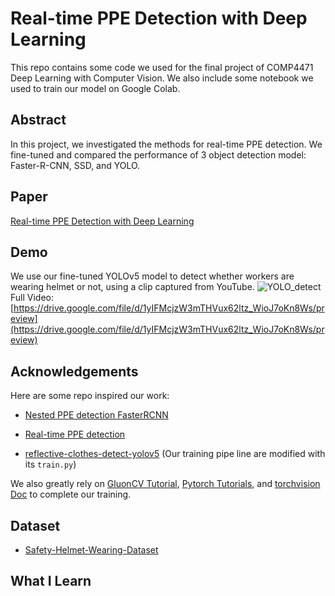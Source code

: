 # Real-time PPE Detection with Deep Learning

This repo contains some code we used for the final project of COMP4471 Deep Learning with Computer Vision. We also include some notebook we used to train our model on Google Colab.

## Abstract 
In this project, we investigated the methods for real-time PPE detection.
We fine-tuned and compared the performance of 3 object detection model: 
Faster-R-CNN, SSD, and YOLO.

## Paper
[Real-time PPE Detection with Deep Learning](COMP4471_Project.pdf)

## Demo
We use our fine-tuned YOLOv5 model to detect whether workers are wearing helmet or not, using a clip captured from YouTube.
![YOLO_detect ](https://user-images.githubusercontent.com/18398848/223604593-7616b1b8-c64d-4d59-ae1b-baee448f1381.gif)
Full Video: [https://drive.google.com/file/d/1yIFMcjzW3mTHVux62ltz_WioJ7oKn8Ws/preview](https://drive.google.com/file/d/1yIFMcjzW3mTHVux62ltz_WioJ7oKn8Ws/preview)
## Acknowledgements
Here are some repo inspired our work:
- [Nested PPE detection FasterRCNN](https://github.com/mohammadakz/Nested_PPE_detection_FasterRCNN)

- [Real-time PPE detection](https://github.com/ZijianWang1995/PPE_detection)

- [reflective-clothes-detect-yolov5](https://github.com/gengyanlei/reflective-clothes-detect-yolov5)
    (Our training pipe line are modified with its `train.py`)

We also greatly rely on [GluonCV Tutorial](https://cv.gluon.ai/tutorials/index.html), [Pytorch Tutorials](https://pytorch.org/tutorials/), and [torchvision Doc](https://pytorch.org/vision/stable/index.html) to complete our training.

## Dataset
- [Safety-Helmet-Wearing-Dataset](https://github.com/njvisionpower/Safety-Helmet-Wearing-Dataset)

## What I Learn
